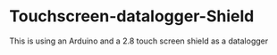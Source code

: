 # Touchscreen-datalogger-Shield
This is using an Arduino and a 2.8 touch screen shield as a datalogger
